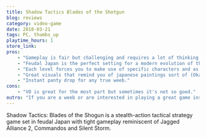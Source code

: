 ```yaml
---
title: Shadow Tactics Blades of the Shotgun
blog: reviews
category: video-game
date: 2018-03-21
tags: PC, thumbs_up
playtime_hours: 1
store_link:
pros:
    - "Gameplay is fair but challenging and requires a lot of thinking but also quick reflexes."
    - "Feudal Japan is the perfect setting for a modern evolution of this line of classic games."
    - "Each level forces you to make use of specific characters and as such keeps the gameplay fresh throughout."
    - "Great visuals that remind you of japanese paintings sort of (Okami-esque)."
    - "Instant panty drop for any true weeb."
cons:
    - "VO is great for the most part but sometimes it's not so good."
outro: "If you are a weeb or are interested in playing a great game inspired by the classic JA2/Commandos games then you can't go wrong with Shadow Tactics: Blade of the Shogun."
---
```

Shadow Tactics: Blades of the Shogun is a stealth-action tactical strategy game set in feudal Japan with tight gameplay reminiscent of Jagged Alliance 2, Commandos and Silent Storm.

